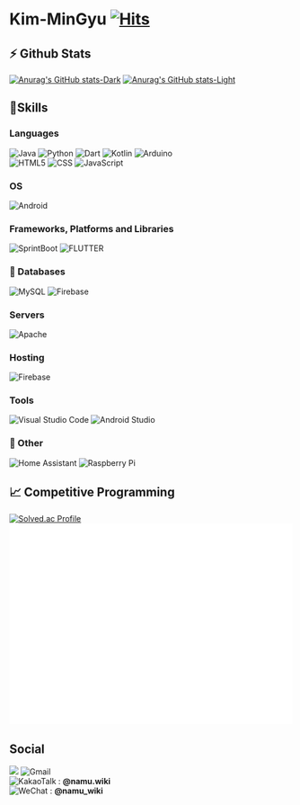 # Kim-MinGyu [![Hits](https://hits.seeyoufarm.com/api/count/incr/badge.svg?url=https%3A%2F%2Fgithub.com%2FBOJ-ios&count_bg=%23FFDE00&title_bg=%23DBBFFF&icon=&icon_color=%23E7E7E7&title=hits&edge_flat=false)](https://hits.seeyoufarm.com)

## ⚡ Github Stats
[![Anurag's GitHub stats-Dark](https://github-readme-stats.vercel.app/api?username=BOJ-ios&show_icons=true&theme=dark#gh-dark-mode-only)](https://github.com/anuraghazra/github-readme-stats#gh-dark-mode-only)
[![Anurag's GitHub stats-Light](https://github-readme-stats.vercel.app/api?username=BOJ-ios&show_icons=true&theme=default#gh-light-mode-only)](https://github.com/anuraghazra/github-readme-stats#gh-light-mode-only)

## 💪Skills
### Languages
![Java](https://img.shields.io/badge/Java-007396.svg?&style=for-the-badge&logo=Java&logoColor=white)
![Python](https://img.shields.io/badge/Python-3776AB.svg?&style=for-the-badge&logo=Python&logoColor=white)
![Dart](https://img.shields.io/badge/dart-%230175C2.svg?style=for-the-badge&logo=dart&logoColor=white)
![Kotlin](https://img.shields.io/badge/kotlin-%237F52FF.svg?style=for-the-badge&logo=kotlin&logoColor=white)
![Arduino](https://img.shields.io/badge/-Arduino-00979D?style=for-the-badge&logo=Arduino&logoColor=white)
<br>
![HTML5](https://img.shields.io/badge/html5-E34F26?style=for-the-badge&logo=html5&logoColor=white)
![CSS](https://img.shields.io/badge/css-1572B6?style=for-the-badge&logo=css3&logoColor=white)
![JavaScript](https://img.shields.io/badge/JavaScript-F7DF1E.svg?&style=for-the-badge&logo=JavaScript&logoColor=white)
### OS
![Android](https://img.shields.io/badge/Android-3DDC84.svg?&style=for-the-badge&logo=Android&logoColor=white)
### Frameworks, Platforms and Libraries
![SprintBoot](https://img.shields.io/badge/springboot-6DB33F?style=for-the-badge&logo=springboot&logoColor=white)
![FLUTTER](https://img.shields.io/badge/flutter-02569B?style=for-the-badge&logo=flutter&logoColor=white)
### 💾 Databases
![MySQL](https://img.shields.io/badge/mysql-4479A1?style=for-the-badge&logo=mysql&logoColor=white)
![Firebase](https://img.shields.io/badge/firebase-a08021?style=for-the-badge&logo=firebase&logoColor=ffcd34)
### Servers
![Apache](https://img.shields.io/badge/apache-%23D42029.svg?style=for-the-badge&logo=apache&logoColor=white)
### Hosting
![Firebase](https://img.shields.io/badge/firebase-FFCA28?style=for-the-badge&logo=firebase&logoColor=white)
### Tools
![Visual Studio Code](https://img.shields.io/badge/Visual%20Studio%20Code-007ACC.svg?&style=for-the-badge&logo=Visual%20Studio%20Code&logoColor=white)
![Android Studio](https://img.shields.io/badge/Android%20Studio-3DDC84.svg?&style=for-the-badge&logo=Android%20Studio&logoColor=white)

### 🥅 Other
![Home Assistant](https://img.shields.io/badge/home%20assistant-%2341BDF5.svg?style=for-the-badge&logo=home-assistant&logoColor=white)
![Raspberry Pi](https://img.shields.io/badge/-RaspberryPi-C51A4A?style=for-the-badge&logo=Raspberry-Pi)

## 📈 Competitive Programming
[![Solved.ac Profile](http://mazassumnida.wtf/api/v2/generate_badge?boj=ios)](https://solved.ac/ios/)
![](https://raw.githubusercontent.com/BOJ-ios/cf-stats/main/output/light_card.svg)

## Social
![](https://dcbadge.vercel.app/api/shield/376298017730461706) ![Gmail](https://img.shields.io/badge/Gmail-D14836?style=for-the-badge&logo=gmail&logoColor=white&link=mailto:jun3021303@gmail.com)
<br>
![KakaoTalk](https://img.shields.io/badge/kakaotalk-ffcd00.svg?style=for-the-badge&logo=kakaotalk&logoColor=000000) :  **@namu.wiki**
<br>
![WeChat](https://img.shields.io/badge/WeChat-07C160?style=for-the-badge&logo=wechat&logoColor=white) : **@namu_wiki**
